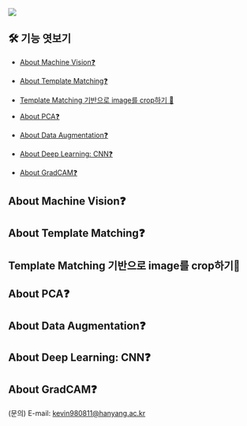 <img src="https://capsule-render.vercel.app/api?type=rounded&color=A3DCBE&height=200&section=header&text=Guideline%20for%20beginner&fontSize=70" />

## 🛠 기능 엿보기
  - [About Machine Vision❓ ](#about-Machine-Vision)
  - [About Template Matching❓ ](#about-Template-Matching)
  - [Template Matching 기반으로 image를 crop하기 🎯 ](#template-matching-기반으로-image를-crop하기)
  
  - [About PCA❓ ](#about-PCA)
  - [About Data Augmentation❓ ](#About-Data-Augmentation)
  - [About Deep Learning: CNN❓ ](#About-Deep-Learning:-CNN)
  - [About GradCAM❓ ](#About-GradCAM)



## About Machine Vision❓ 
## About Template Matching❓ 
## Template Matching 기반으로 image를 crop하기🎯 

## About PCA❓ 
## About Data Augmentation❓ 
## About Deep Learning: CNN❓ 
## About GradCAM❓ 


(문의) E-mail: kevin980811@hanyang.ac.kr
